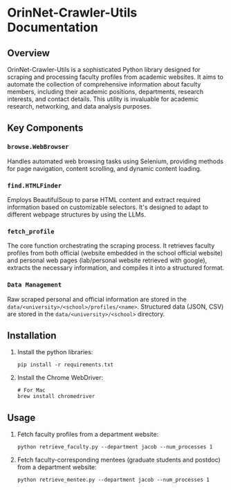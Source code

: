 # OrinNet-Crawler-Utils Documentation

## Overview
OrinNet-Crawler-Utils is a sophisticated Python library designed for scraping and processing faculty profiles from academic websites. It aims to automate the collection of comprehensive information about faculty members, including their academic positions, departments, research interests, and contact details. This utility is invaluable for academic research, networking, and data analysis purposes.

## Key Components

### `browse.WebBrowser`
Handles automated web browsing tasks using Selenium, providing methods for page navigation, content scrolling, and dynamic content loading.

### `find.HTMLFinder`
Employs BeautifulSoup to parse HTML content and extract required information based on customizable selectors. It's designed to adapt to different webpage structures by using the LLMs.

### `fetch_profile`
The core function orchestrating the scraping process. It retrieves faculty profiles from both official (website embedded in the school official website) and personal web pages (lab/personal website retrieved with google), extracts the necessary information, and compiles it into a structured format.

### `Data Management`
Raw scraped personal and official information are stored in the `data/<university>/<school>/profiles/<name>`. Structured data (JSON, CSV) are stored in the `data/<university>/<school>` directory.

## Installation

1. Install the python libraries:
   ```
   pip install -r requirements.txt
   ```
   
2. Install the Chrome WebDriver:
    ```
    # For Mac
    brew install chromedriver
    ```

## Usage

1. Fetch faculty profiles from a department website:
   ```
   python retrieve_faculty.py --department jacob --num_processes 1
   ```
   
2. Fetch faculty-corresponding mentees (graduate students and postdoc) from a department website:
   ```
   python retrieve_mentee.py --department jacob --num_processes 1
   ```
